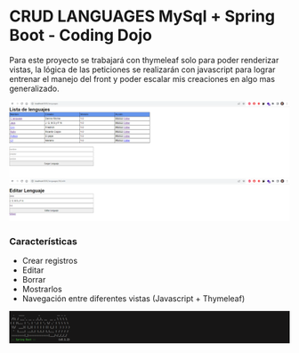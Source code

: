 # CRUD LANGUAGES MySql + Spring Boot - Coding Dojo
Para este proyecto se trabajará con thymeleaf solo para
poder renderizar vistas, la lógica de las peticiones se realizarán
con javascript para lograr entrenar el manejo del
front y poder escalar mis creaciones en algo mas generalizado.

<img src="Captura1.PNG">
<img src="Captura2.PNG">

### Características
- Crear registros
- Editar
- Borrar
- Mostrarlos
- Navegación entre diferentes vistas (Javascript + Thymeleaf)

<img src="Captura3.PNG">